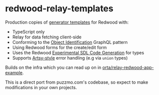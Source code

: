 # redwood-relay-templates

Production copies of [generator templates](https://redwoodjs.com/docs/cli-commands#generate-alias-g) for Redwood with:

- TypeScript only
- Relay for data fetching client-side
- Conforming to the [Object Identification](https://graphql.org/learn/global-object-identification/) GraphQL pattern
- Using Redwood forms for the create/edit form
- Uses the Redwood [Experimental SDL Code Generation](https://redwoodjs.com/docs/typescript/generated-types#experimental-sdl-code-generation) for types
- Supports [Artsy-style](https://artsy.github.io/blog/2018/10/19/where-art-thou-my-error/) error handling (e.g via `union` types)

Builds on the infra which you can read up on in [orta/relay-redwood-app-example](https://github.com/orta/relay-redwood-app-example).

This is a direct port from puzzmo.com's codebase, so expect to make modifications in your own projects.
